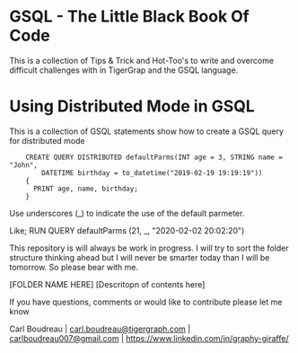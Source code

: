 # GSQL - The Little Black Book Of Code
This is a collection of Tips &amp; Trick and Hot-Too's to write and overcome difficult challenges with in TigerGrap and the GSQL language.

# Using Distributed Mode in GSQL
This is a collection of GSQL statements show how to create a GSQL query for distributed mode

        CREATE QUERY DISTRIBUTED defaultParms(INT age = 3, STRING name = "John",
            DATETIME birthday = to_datetime("2019-02-19 19:19:19"))
        {
          PRINT age, name, birthday;
        }

Use underscores (_) to indicate the use of the default parmeter.

Like;
        RUN QUERY defaultParms (21, _, "2020-02-02 20:02:20")

This repository is will always be work in progress.  I will try to sort the folder structure thinking ahead but I will never be smarter today than I will be tomorrow.  So please bear with me.

[FOLDER NAME HERE]
[Descritopn of contents here]

If you have questions, comments or would like to contribute please let me know

Carl Boudreau | carl.boudreau@tigergraph.com | carlboudreau007@gmail.com | https://www.linkedin.com/in/graphy-giraffe/

